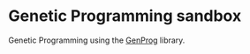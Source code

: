 # Genetic Programming sandbox

Genetic Programming using the [GenProg](http://hackage.haskell.org/package/genprog) library.
